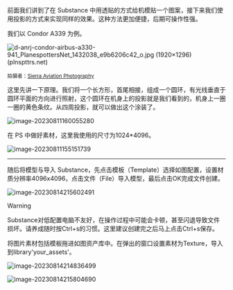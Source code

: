 前面我们讲到了在 Substance 中用透贴的方式给机模贴一个图案，接下来我们使用投影的方式来实现同样的效果。这种方法更加便捷，后期可操作性强。

我们以 Condor A339 为例。

![d-anrj-condor-airbus-a330-941_PlanespottersNet_1432038_e9b6206c42_o.jpg (1920×1296) (plnspttrs.net)](https://cdn.plnspttrs.net/03313/d-anrj-condor-airbus-a330-941_PlanespottersNet_1432038_e9b6206c42_o.jpg)

<small>拍摄者：[Sierra Aviation Photography](https://www.planespotters.net/photos/gallery/Sierra-Aviation-Photography)</small>

这里先讲一下原理。我们将一个长方形，首尾相接，组成一个圆环，有光线垂直于圆环平面的方向进行照射，这个圆环在机身上的投影就是我们看到的，机身上一圈一圈的黄色条纹。从四周投影，就可以做出这个涂装了。

![image-20230811160055280](https://bu.dusays.com/2023/08/11/64d5eaca23279.png)

在 PS 中做好素材，这里我使用的尺寸为1024*4096。

![image-20230811155151739](https://bu.dusays.com/2023/08/11/64d5e860ef8f9.png)

---

随后将模型与导入 Substance，先点击模板（Template）选择如图配置，设置材质分辨率4096x4096，点击文件（File）导入模型，最后点击OK完成文件创建。

![image-20230814215602491](https://bu.dusays.com/2023/08/14/64da32596a8a0.png)

>[!warning]
>Substance对低配置电脑不友好，在操作过程中可能会卡顿，甚至闪退导致文件损坏。请养成随时按Ctrl+s的习惯。这里建议创建完之后马上点击Ctrl+s保存。

将图片素材包括模板拖进如图资产库中。在弹出的窗口设置素材为Texture，导入到library'your_assets'。

![image-20230814214836499](https://bu.dusays.com/2023/08/14/64da30b70e3b0.png)

![image-20230814215804690](https://bu.dusays.com/2023/08/14/64da32c794c02.png)